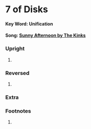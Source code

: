 # 7 of Disks

#### Key Word: Unification  
#### Song: [Sunny Afternoon by The Kinks](https://www.youtube.com/watch?v=TYIl6n_SRCI)  



### Upright

1) 



### Reversed

1) 



### Extra





### Footnotes

1. 



